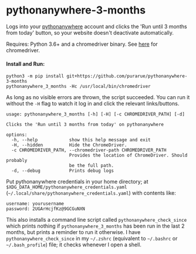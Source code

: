 # pythonanywhere-3-months

Logs into your [pythonanywhere](https://www.pythonanywhere.com/) account and clicks the 'Run until 3 months from today' button, so your website doesn't deactivate automatically.

Requires: Python 3.6+ and a chromedriver binary. See [here](https://gist.github.com/purarue/709a824b8c56ea22dbf4e86a7804287d) for chromedriver.

#### Install and Run:

```
python3 -m pip install git+https://github.com/purarue/pythonanywhere-3-months
pythonanywhere_3_months -Hc /usr/local/bin/chromedriver
```

As long as no visible errors are thrown, the script succeeded. You can run it without the `-H` flag to watch it log in and click the relevant links/buttons.

```
usage: pythonanywhere_3_months [-h] [-H] [-c CHROMEDRIVER_PATH] [-d]

Clicks the 'Run until 3 months from today' on pythonanywhere

options:
  -h, --help            show this help message and exit
  -H, --hidden          Hide the ChromeDriver.
  -c CHROMEDRIVER_PATH, --chromedriver-path CHROMEDRIVER_PATH
                        Provides the location of ChromeDriver. Should probably
                        be the full path.
  -d, --debug           Prints debug logs
```

Put pythonanywhere credentials in your home directory; at `$XDG_DATA_HOME/pythonanywhere_credentials.yaml` (`~/.local/share/pythonanywhere_credentials.yaml`) with contents like:

```
username: yourusername
password: 2UGArHcjfKz@9GCGuNXN
```

This also installs a command line script called `pythonanywhere_check_since` which prints nothing if `pythonanywhere_3_months` has been run in the last 2 months, but prints a reminder to run it otherwise. I have `pythonanywhere_check_since` in my `~/.zshrc` (equivalent to `~/.bashrc` or `~/.bash_profile`) file; it checks whenever I open a shell.
